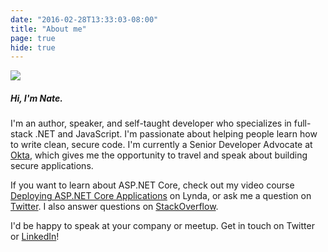 ```yaml
---
date: "2016-02-28T13:33:03-08:00"
title: "About me"
page: true
hide: true
---
```


<img src="/img/headshot.jpg" class="headshot">

##### Hi, I'm Nate.

I'm an author, speaker, and self-taught developer who specializes in full-stack .NET and JavaScript. I'm passionate about helping people learn how to write clean, secure code. I'm currently a Senior Developer Advocate at [Okta](https://developer.okta.com), which gives me the opportunity to travel and speak about building secure applications.

If you want to learn about ASP.NET Core, check out my video course [Deploying ASP.NET Core Applications](https://www.lynda.com/ASP-NET-tutorials/Deploying-ASP-NET-Core-Applications/513606-2.html) on Lynda, or ask me a question on [Twitter](https://twitter.com/nbarbettini). I also answer questions on [StackOverflow](https://stackoverflow.com/users/3191599/nate-barbettini).

I'd be happy to speak at your company or meetup. Get in touch on Twitter or [LinkedIn](https://www.linkedin.com/in/nbarbettini/)!
